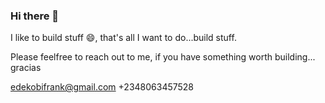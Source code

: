### Hi there 👋

I like to build stuff 😄, that's all I want to do...build stuff.

Please feelfree to reach out to me, if you have something worth building... gracias

edekobifrank@gmail.com
+2348063457528
<!--
**qobitech/qobitech** is a ✨ _special_ ✨ repository because its `README.md` (this file) appears on your GitHub profile.

Here are some ideas to get you started:

- 🔭 I’m currently working on ...
- 🌱 I’m currently learning ...
- 👯 I’m looking to collaborate on ...
- 🤔 I’m looking for help with ...
- 💬 Ask me about ...
- 📫 How to reach me: ...
- 😄 Pronouns: ...
- ⚡ Fun fact: ...
-->
